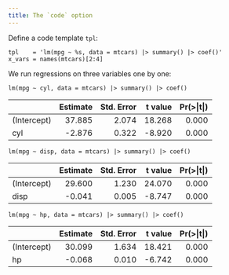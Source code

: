 ```yaml
---
title: The `code` option
---
```


Define a code template `tpl`:


``` {.r}
tpl    = 'lm(mpg ~ %s, data = mtcars) |> summary() |> coef()'
x_vars = names(mtcars)[2:4]
```

We run regressions on three variables one by one:

<!-- ... -->


``` {.r}
lm(mpg ~ cyl, data = mtcars) |> summary() |> coef()
```
| |Estimate|Std. Error|t value|Pr(>\|t\|)|
|---|--:|--:|--:|--:|
|(Intercept)|37.885| 2.074|18.268| 0.000|
|cyl|-2.876| 0.322|-8.920| 0.000|


``` {.r}
lm(mpg ~ disp, data = mtcars) |> summary() |> coef()
```
| |Estimate|Std. Error|t value|Pr(>\|t\|)|
|---|--:|--:|--:|--:|
|(Intercept)|29.600| 1.230|24.070| 0.000|
|disp|-0.041| 0.005|-8.747| 0.000|


``` {.r}
lm(mpg ~ hp, data = mtcars) |> summary() |> coef()
```
| |Estimate|Std. Error|t value|Pr(>\|t\|)|
|---|--:|--:|--:|--:|
|(Intercept)|30.099| 1.634|18.421| 0.000|
|hp|-0.068| 0.010|-6.742| 0.000|

